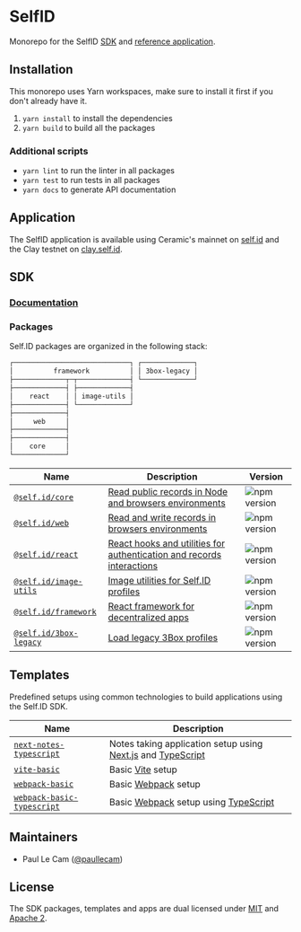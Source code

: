 # SelfID

Monorepo for the SelfID [SDK](#sdk) and [reference application](#application).

## Installation

This monorepo uses Yarn workspaces, make sure to install it first if you don't already have it.

1. `yarn install` to install the dependencies
1. `yarn build` to build all the packages

### Additional scripts

- `yarn lint` to run the linter in all packages
- `yarn test` to run tests in all packages
- `yarn docs` to generate API documentation

## Application

The SelfID application is available using Ceramic's mainnet on [self.id](https://self.id) and the Clay testnet on [clay.self.id](https://clay.self.id).

## SDK

### [Documentation](https://developers.ceramic.network/tools/self-id/overview/#sdk)

### Packages

Self.ID packages are organized in the following stack:

```sh
┌─────────────────────────────┐ ┌─────────────┐
│          framework          │ │ 3box-legacy │
├─────────────┬─┬─────────────┤ └─────────────┘
├─────────────┤ ├─────────────┤
│    react    │ │ image-utils │
├─────────────┤ └─────────────┘
├─────────────┤
│     web     │
├─────────────┤
├─────────────┤
│    core     │
└─────────────┘
```

| Name                                             | Description                                                                                                                                  | Version                                                               |
| ------------------------------------------------ | -------------------------------------------------------------------------------------------------------------------------------------------- | --------------------------------------------------------------------- |
| [`@self.id/core`](./packages/core)               | [Read public records in Node and browsers environments](https://developers.ceramic.network/reference/self-id/modules/core/)                  | ![npm version](https://img.shields.io/npm/v/@self.id/core.svg)        |
| [`@self.id/web`](./packages/web)                 | [Read and write records in browsers environments](https://developers.ceramic.network/reference/self-id/modules/web/)                         | ![npm version](https://img.shields.io/npm/v/@self.id/web.svg)         |
| [`@self.id/react`](./packages/react)             | [React hooks and utilities for authentication and records interactions](https://developers.ceramic.network/reference/self-id/modules/react/) | ![npm version](https://img.shields.io/npm/v/@self.id/react.svg)       |
| [`@self.id/image-utils`](./packages/image-utils) | [Image utilities for Self.ID profiles](https://developers.ceramic.network/reference/self-id/modules/image_utils/)                            | ![npm version](https://img.shields.io/npm/v/@self.id/image-utils.svg) |
| [`@self.id/framework`](./packages/framework)     | [React framework for decentralized apps](https://developers.ceramic.network/reference/self-id/modules/framework/)                            | ![npm version](https://img.shields.io/npm/v/@self.id/framework.svg)   |
| [`@self.id/3box-legacy`](./packages/3box-legacy) | [Load legacy 3Box profiles](https://developers.ceramic.network/reference/self-id/modules/3box_legacy/)                                       | ![npm version](https://img.shields.io/npm/v/@self.id/3box-legacy.svg) |

## Templates

Predefined setups using common technologies to build applications using the Self.ID SDK.

| Name                                                               | Description                                                                                                           |
| ------------------------------------------------------------------ | --------------------------------------------------------------------------------------------------------------------- |
| [`next-notes-typescript`](./templates/next-notes-typescript)       | Notes taking application setup using [Next.js](https://nextjs.org/) and [TypeScript](https://www.typescriptlang.org/) |
| [`vite-basic`](./templates/vite-basic)                             | Basic [Vite](https://vitejs.dev/) setup                                                                               |
| [`webpack-basic`](./templates/webpack-basic)                       | Basic [Webpack](https://webpack.js.org/) setup                                                                        |
| [`webpack-basic-typescript`](./templates/webpack-basic-typescript) | Basic [Webpack](https://webpack.js.org/) setup using [TypeScript](https://www.typescriptlang.org/)                    |

## Maintainers

- Paul Le Cam ([@paullecam](http://github.com/paullecam))

## License

The SDK packages, templates and apps are dual licensed under [MIT](LICENSE-MIT) and [Apache 2](LICENSE-APACHE).
